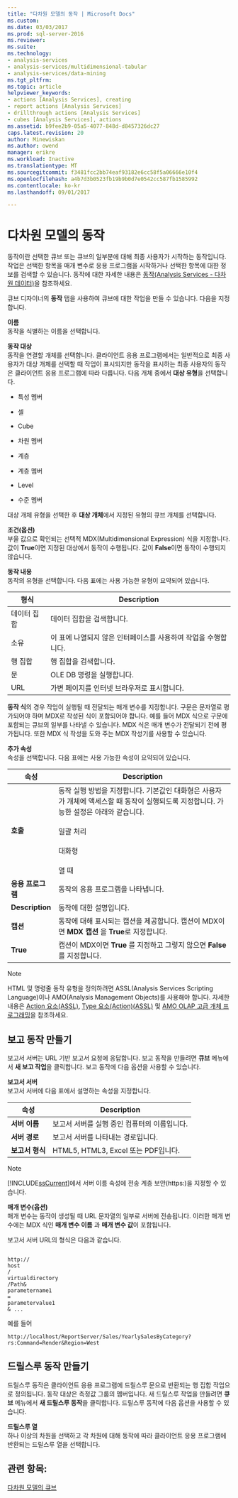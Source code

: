 ```yaml
---
title: "다차원 모델의 동작 | Microsoft Docs"
ms.custom: 
ms.date: 03/03/2017
ms.prod: sql-server-2016
ms.reviewer: 
ms.suite: 
ms.technology:
- analysis-services
- analysis-services/multidimensional-tabular
- analysis-services/data-mining
ms.tgt_pltfrm: 
ms.topic: article
helpviewer_keywords:
- actions [Analysis Services], creating
- report actions [Analysis Services]
- drillthrough actions [Analysis Services]
- cubes [Analysis Services], actions
ms.assetid: b9fee2b9-05a5-4077-848d-d8457326dc27
caps.latest.revision: 20
author: Minewiskan
ms.author: owend
manager: erikre
ms.workload: Inactive
ms.translationtype: MT
ms.sourcegitcommit: f3481fcc2bb74eaf93182e6cc58f5a06666e10f4
ms.openlocfilehash: a4b7d3b0523fb19b9b0d7e0542cc587fb1585992
ms.contentlocale: ko-kr
ms.lasthandoff: 09/01/2017

---
```

# <a name="actions-in-multidimensional-models"></a>다차원 모델의 동작
  동작이란 선택한 큐브 또는 큐브의 일부분에 대해 최종 사용자가 시작하는 동작입니다. 작업은 선택한 항목을 매개 변수로 응용 프로그램을 시작하거나 선택한 항목에 대한 정보를 검색할 수 있습니다. 동작에 대한 자세한 내용은 [동작&#40;Analysis Services - 다차원 데이터&#41;](../../analysis-services/multidimensional-models/actions-analysis-services-multidimensional-data.md)을 참조하세요.  
  
 큐브 디자이너의 **동작** 탭을 사용하여 큐브에 대한 작업을 만들 수 있습니다. 다음을 지정합니다.  
  
 **이름**  
 동작을 식별하는 이름을 선택합니다.  
  
 **동작 대상**  
 동작을 연결할 개체를 선택합니다. 클라이언트 응용 프로그램에서는 일반적으로 최종 사용자가 대상 개체를 선택할 때 작업이 표시되지만 동작을 표시하는 최종 사용자의 동작은 클라이언트 응용 프로그램에 따라 다릅니다. 다음 개체 중에서 **대상 유형**을 선택합니다.  
  
-   특성 멤버  
  
-   셀  
  
-   Cube  
  
-   차원 멤버  
  
-   계층  
  
-   계층 멤버  
  
-   Level  
  
-   수준 멤버  
  
 대상 개체 유형을 선택한 후 **대상 개체**에서 지정된 유형의 큐브 개체를 선택합니다.  
  
 **조건(옵션)**  
 부울 값으로 확인되는 선택적 MDX(Multidimensional Expression) 식을 지정합니다. 값이 **True**이면 지정된 대상에서 동작이 수행됩니다. 값이 **False**이면 동작이 수행되지 않습니다.  
  
 **동작 내용**  
 동작의 유형을 선택합니다. 다음 표에는 사용 가능한 유형이 요약되어 있습니다.  
  
|형식|Description|  
|----------|-----------------|  
|데이터 집합|데이터 집합을 검색합니다.|  
|소유|이 표에 나열되지 않은 인터페이스를 사용하여 작업을 수행합니다.|  
|행 집합|행 집합을 검색합니다.|  
|문|OLE DB 명령을 실행합니다.|  
|URL|가변 페이지를 인터넷 브라우저로 표시합니다.|  
  
 **동작 식**의 경우 작업이 실행될 때 전달되는 매개 변수를 지정합니다. 구문은 문자열로 평가되어야 하며 MDX로 작성된 식이 포함되어야 합니다. 예를 들어 MDX 식으로 구문에 포함되는 큐브의 일부를 나타낼 수 있습니다. MDX 식은 매개 변수가 전달되기 전에 평가됩니다. 또한 MDX 식 작성을 도와 주는 MDX 작성기를 사용할 수 있습니다.  
  
 **추가 속성**  
 속성을 선택합니다. 다음 표에는 사용 가능한 속성이 요약되어 있습니다.  
  
|속성|Description|  
|--------------|-----------------|  
|**호출**|동작 실행 방법을 지정합니다. 기본값인 대화형은 사용자가 개체에 액세스할 때 동작이 실행되도록 지정합니다. 가능한 설정은 아래와 같습니다.<br /><br /> 일괄 처리<br /><br /> 대화형<br /><br /> 열 때|  
|**응용 프로그램**|동작의 응용 프로그램을 나타냅니다.|  
|**Description**|동작에 대한 설명입니다.|  
|**캡션**|동작에 대해 표시되는 캡션을 제공합니다. 캡션이 MDX이면 **MDX 캡션** 을 **True**로 지정합니다.|  
|**True**|캡션이 MDX이면 **True** 를 지정하고 그렇지 않으면 **False** 를 지정합니다.|  
  
> [!NOTE]  
>  HTML 및 명령줄 동작 유형을 정의하려면 ASSL(Analysis Services Scripting Language)이나 AMO(Analysis Management Objects)를 사용해야 합니다. 자세한 내용은 [Action 요소&#40;ASSL&#41;](../../analysis-services/scripting/objects/action-element-assl.md), [Type 요소&#40;Action&#41;&#40;ASSL&#41;](../../analysis-services/scripting/properties/type-element-action-assl.md) 및 [AMO OLAP 고급 개체 프로그래밍](../../analysis-services/multidimensional-models/analysis-management-objects/programming-amo-olap-advanced-objects.md)을 참조하세요.  
  
## <a name="creating-a-reporting-action"></a>보고 동작 만들기  
 보고서 서버는 URL 기반 보고서 요청에 응답합니다. 보고 동작을 만들려면 **큐브** 메뉴에서 **새 보고 작업**을 클릭합니다. 보고 동작에 다음 옵션을 사용할 수 있습니다.  
  
 **보고서 서버**  
 보고서 서버에 다음 표에서 설명하는 속성을 지정합니다.  
  
|속성|Description|  
|--------------|-----------------|  
|**서버 이름**|보고서 서버를 실행 중인 컴퓨터의 이름입니다.|  
|**서버 경로**|보고서 서버를 나타내는 경로입니다.|  
|**보고서 형식**|HTML5, HTML3, Excel 또는 PDF입니다.|  
  
> [!NOTE]  
>  [!INCLUDE[ssCurrent](../../includes/sscurrent-md.md)]에서 서버 이름 속성에 전송 계층 보안(https:)을 지정할 수 있습니다.  
  
 **매개 변수(옵션)**  
 매개 변수는 동작이 생성될 때 URL 문자열의 일부로 서버에 전송됩니다. 이러한 매개 변수에는 MDX 식인 **매개 변수 이름** 과 **매개 변수 값**이 포함됩니다.  
  
 보고서 서버 URL의 형식은 다음과 같습니다.  
  
```  
  
http://  
host  
/  
virtualdirectory  
/Path&  
parametername1  
=  
parametervalue1  
& ...  
```  
  
 예를 들어  
  
```  
http://localhost/ReportServer/Sales/YearlySalesByCategory?rs:Command=Render&Region=West  
```  
  
## <a name="creating-a-drillthrough-action"></a>드릴스루 동작 만들기  
 드릴스루 동작은 클라이언트 응용 프로그램에 드릴스루 문으로 반환되는 행 집합 작업으로 정의됩니다. 동작 대상은 측정값 그룹의 멤버입니다. 새 드릴스루 작업을 만들려면 **큐브** 메뉴에서 **새 드릴스루 동작**을 클릭합니다. 드릴스루 동작에 다음 옵션을 사용할 수 있습니다.  
  
 **드릴스루 열**  
 하나 이상의 차원을 선택하고 각 차원에 대해 동작에 따라 클라이언트 응용 프로그램에 반환되는 드릴스루 열을 선택합니다.  
  
## <a name="see-also"></a>관련 항목:  
 [다차원 모델의 큐브](../../analysis-services/multidimensional-models/cubes-in-multidimensional-models.md)  
  
  

